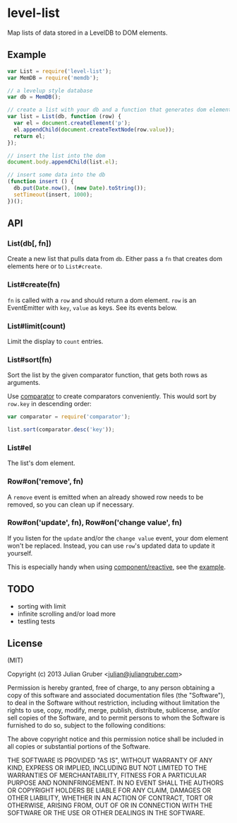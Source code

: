
# level-list

Map lists of data stored in a LevelDB to DOM elements.

## Example

```js
var List = require('level-list');
var MemDB = require('memdb');

// a levelup style database
var db = MemDB();

// create a list with your db and a function that generates dom elements
var list = List(db, function (row) {
  var el = document.createElement('p');
  el.appendChild(document.createTextNode(row.value));
  return el;
});

// insert the list into the dom
document.body.appendChild(list.el);

// insert some data into the db
(function insert () {
  db.put(Date.now(), (new Date).toString());
  setTimeout(insert, 1000);
})();
```

## API

### List(db[, fn])

Create a new list that pulls data from `db`. Either pass a `fn` that creates
dom elements here or to `List#create`.

### List#create(fn)

`fn` is called with a `row` and should return a dom element. `row` is an
EventEmitter with `key`, `value` as keys. See its events below.

### List#limit(count)

Limit the display to `count` entries.

### List#sort(fn)

Sort the list by the given comparator function, that gets both rows as
arguments.

Use [comparator](https://github.com/juliangruber/comparator) to create
comparators conveniently. This would sort by `row.key` in descending order:

```js
var comparator = require('comparator');

list.sort(comparator.desc('key'));
```

### List#el

The list's dom element.

### Row#on('remove', fn)

A `remove` event is emitted when an already showed row needs to be removed, so
you can clean up if necessary.

### Row#on('update', fn), Row#on('change value', fn)

If you listen for the `update` and/or the `change value` event, your dom
element won't be replaced. Instead, you can use `row`'s updated data to update
it yourself.

This is especially handy when using
[component/reactive](https://github.com/component/reactive), see the
[example](https://github.com/juliangruber/level-list/blob/master/example/reactive.js).

## TODO

* sorting with limit
* infinite scrolling and/or load more
* testling tests

## License

(MIT)

Copyright (c) 2013 Julian Gruber &lt;julian@juliangruber.com&gt;

Permission is hereby granted, free of charge, to any person obtaining a copy of
this software and associated documentation files (the "Software"), to deal in
the Software without restriction, including without limitation the rights to
use, copy, modify, merge, publish, distribute, sublicense, and/or sell copies
of the Software, and to permit persons to whom the Software is furnished to do
so, subject to the following conditions:

The above copyright notice and this permission notice shall be included in all
copies or substantial portions of the Software.

THE SOFTWARE IS PROVIDED "AS IS", WITHOUT WARRANTY OF ANY KIND, EXPRESS OR
IMPLIED, INCLUDING BUT NOT LIMITED TO THE WARRANTIES OF MERCHANTABILITY,
FITNESS FOR A PARTICULAR PURPOSE AND NONINFRINGEMENT. IN NO EVENT SHALL THE
AUTHORS OR COPYRIGHT HOLDERS BE LIABLE FOR ANY CLAIM, DAMAGES OR OTHER
LIABILITY, WHETHER IN AN ACTION OF CONTRACT, TORT OR OTHERWISE, ARISING FROM,
OUT OF OR IN CONNECTION WITH THE SOFTWARE OR THE USE OR OTHER DEALINGS IN THE
SOFTWARE.

